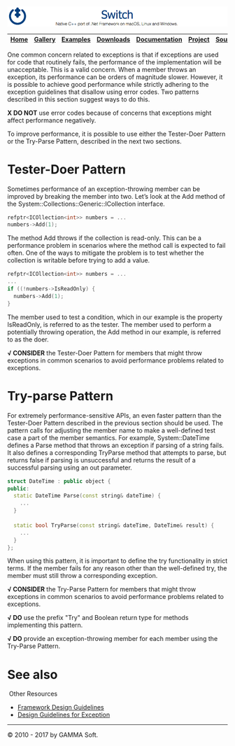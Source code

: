 ![Switch Header](Images/SwitchNativeC++port.png)

| [Home](Home.md) | [Gallery](Gallery.md) | [Examples](Examples.md) | [Downloads](Downloads.md) | [Documentation](Documentation.md) | [Project](https://sourceforge.net/projects/switchpro) | [Source](https://github.com/gammasoft71/switch) | [License](License.md) | [Contact](Contact.md) | [GAMMA Soft](https://gammasoft71.wixsite.com/gammasoft) |
|-----------------|-----------------------|-------------------------|-------------------------|-----------------------------------|-------------------------------------------------------|-------------------------------------------------|-----------------------|-----------------------|---------------------------------------------------------|

One common concern related to exceptions is that if exceptions are used for code that routinely fails, the performance of the implementation will be unacceptable. This is a valid concern. When a member throws an exception, its performance can be orders of magnitude slower. However, it is possible to achieve good performance while strictly adhering to the exception guidelines that disallow using error codes. Two patterns described in this section suggest ways to do this.

**X DO NOT** use error codes because of concerns that exceptions might affect performance negatively.

To improve performance, it is possible to use either the Tester-Doer Pattern or the Try-Parse Pattern, described in the next two sections.

# Tester-Doer Pattern

Sometimes performance of an exception-throwing member can be improved by breaking the member into two. Let’s look at the Add method of the System::Collections::Generic::ICollection<T> interface.

```c++
refptr<ICOllection<int>> numbers = ...
numbers->Add(1);
```

The method Add throws if the collection is read-only. This can be a performance problem in scenarios where the method call is expected to fail often. One of the ways to mitigate the problem is to test whether the collection is writable before trying to add a value.

```c++
refptr<ICOllection<int>> numbers = ...
...
if ((!numbers->IsReadOnly) {
  numbers->Add(1);
}
```

The member used to test a condition, which in our example is the property IsReadOnly, is referred to as the tester. The member used to perform a potentially throwing operation, the Add method in our example, is referred to as the doer.

**√ CONSIDER** the Tester-Doer Pattern for members that might throw exceptions in common scenarios to avoid performance problems related to exceptions.

# Try-parse Pattern

For extremely performance-sensitive APIs, an even faster pattern than the Tester-Doer Pattern described in the previous section should be used. The pattern calls for adjusting the member name to make a well-defined test case a part of the member semantics. For example, System::DateTime defines a Parse method that throws an exception if parsing of a string fails. It also defines a corresponding TryParse method that attempts to parse, but returns false if parsing is unsuccessful and returns the result of a successful parsing using an out parameter.

```c++
struct DateTime : public object {
public:
  static DateTime Parse(const string& dateTime) {
    ...
  }
 
  static bool TryParse(const string& dateTime, DateTime& result) {
    ...
  }
};
```

When using this pattern, it is important to define the try functionality in strict terms. If the member fails for any reason other than the well-defined try, the member must still throw a corresponding exception.

**√ CONSIDER** the Try-Parse Pattern for members that might throw exceptions in common scenarios to avoid performance problems related to exceptions.

**√ DO** use the prefix "Try" and Boolean return type for methods implementing this pattern.

**√ DO** provide an exception-throwing member for each member using the Try-Parse Pattern.

# See also
​
Other Resources

* [Framework Design Guidelines](FrameworkDesignGuidelines.md)
* [Design Guidelines for Exception](DesignGuidelinesForException.md)

______________________________________________________________________________________________

© 2010 - 2017 by GAMMA Soft.
